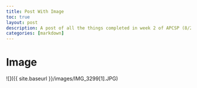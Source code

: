 ```yaml
---
title: Post With Image
toc: true
layout: post
description: A post of all the things completed in week 2 of APCSP (8/22-8/26)
categories: [markdown]
---
```

# Image


![]({{ site.baseurl }}/images/IMG_3299[1].JPG)
